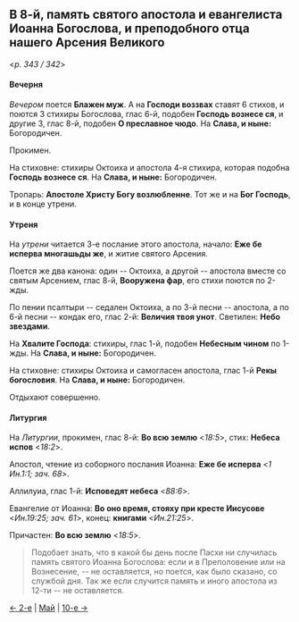 
## В 8-й, память святого апостола и евангелиста Иоанна Богослова, и преподобного отца нашего Арсения Великого

<*p. 343 / 342*>

#### Вечерня

*Вечером* поется **Блажен муж**. А на **Господи воззвах** ставят 6 стихов, и поются 3 стихиры Богослова, 
глас 6-й, подобен **Господь вознесе ся**, и другие 3, глас 8-й, подобен **О преславное чюдо**. 
На **Слава, и ныне:** Богородичен. 

Прокимен. 

На стиховне: стихиры Октоиха и апостола 4-я стихира, которая подобна **Господь вознесе ся**. 
На **Слава, и ныне:** Богородичен. 

Тропарь: **Апостоле Христу Богу возлюбленне**. Тот же и на **Бог Господь**, и в конце утрени. 

#### Утреня

На *утрени* читается 3-е послание этого апостола, начало: **Еже бе исперва многашьды же**, 
и житие святого Арсения. 

Поется же два канона: один -- Октоиха, а другой -- апостола вместе со святым Арсением, глас 8-й, 
**Вооружена фар**, его стихи поются по 2-жды. 

По пении псалтыри -- седален Октоиха, а по 3-й песни -- апостола, а по 6-й песни -- кондак его, 
глас 2-й: **Величия твоя унот**. 
Светилен: **Небо звездами**. 

На **Хвалите Господа**: стихиры, глас 1-й, подобен **Небесным чином** по 1-жды. 
На **Слава, и ныне:** Богородичен. 

На стиховне: стихиры Октоиха и самогласен апостола, глас 1-й **Рекы богословия**. 
На **Слава, и ныне:** Богородичен. 

Отдыхают совершенно. 

#### Литургия

На *Литургии*, прокимен, глас 8-й: **Во всю землю** <*18:5*>, стих: **Небеса испов** <*18:2*>.
 
Апостол, чтение из соборного послания Иоанна: **Еже бе исперва** <*1 Ин.1:1; зач. 68*>. 

Аллилуиа, глас 1-й: **Исповедят небеса** <*88:6*>. 
 
Евангелие от Иоанна: **Во оно время, стояху при кресте Иисусове** <*Ин.19:25; зач. 61*>, 
конец: **книгами** <*Ин.21:25*>.  
 
Причастен: **Во всю землю** <*18:5*>. 

> Подобает знать, что в какой бы день после Пасхи ни случилась память святого Иоанна Богослова: если 
> и в Преполовение или на Вознесение, -- не оставляется, но поется, как было сказано, со службой дня. 
> Так же если случится память и иного апостола из 12-ти -- не оставляется.  

[← 2-е](05_02_EUR.ru.md) | [Май](README.md#8-й) | [10-е →](05_10_AST.ru.md)
